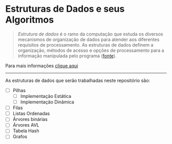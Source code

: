 # Estruturas de Dados e seus Algoritmos

> *Estrutura de dados* é o ramo da computação que estuda os diversos mecanismos de organização de dados para atender aos diferentes requisitos de processamento. As estruturas de dados definem a organização, métodos de acesso e opções de processamento para a informação manipulada pelo programa ([fonte](https://www.dca.fee.unicamp.br/cursos/EA876/apostila/HTML/node10.html)).

Para mais informações [clique aqui](https://pt.wikipedia.org/wiki/Estrutura_de_dados)

-----------------------------------------------------------------------------------------------------------

As estruturas de dados que serão trabalhadas neste repositório são:

- [ ] Pilhas 
   - [ ] Implementação Estática
   - [ ] Implementação Dinâmica
- [ ] Filas
- [ ] Listas Ordenadas
- [ ] Árvores binárias
- [ ] Árvores AVL
- [ ] Tabela Hash
- [ ] Grafos
